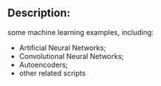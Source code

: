 ## Description:
some machine learning examples, including:
- Artificial Neural Networks;
- Convolutional Neural Networks;
- Autoencoders;
- other related scripts
